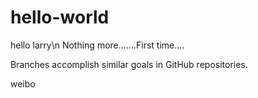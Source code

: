 # hello-world
hello larry\n 
Nothing more.......First time....<br/>
<p>Branches accomplish similar goals in GitHub repositories.</p>
<a herf='http://weibo.com/larrry'>weibo</a>
